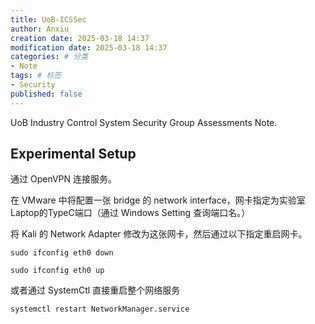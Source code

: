 ```yaml
---
title: UoB-ICSSec
author: Anxiu
creation date: 2025-03-18 14:37
modification date: 2025-03-18 14:37
categories: # 分类
- Note
tags: # 标签
- Security
published: false
---
```


UoB Industry Control System Security Group Assessments Note.

<!--more-->

## Experimental Setup

通过 OpenVPN 连接服务。

在 VMware 中将配置一张 bridge 的 network interface，网卡指定为实验室Laptop的TypeC端口（通过 Windows Setting 查询端口名。）

将 Kali 的 Network Adapter 修改为这张网卡，然后通过以下指定重启网卡。

```shell
sudo ifconfig eth0 down

sudo ifconfig eth0 up
```

或者通过 SystemCtl 直接重启整个网络服务

```shell
systemctl restart NetworkManager.service
```